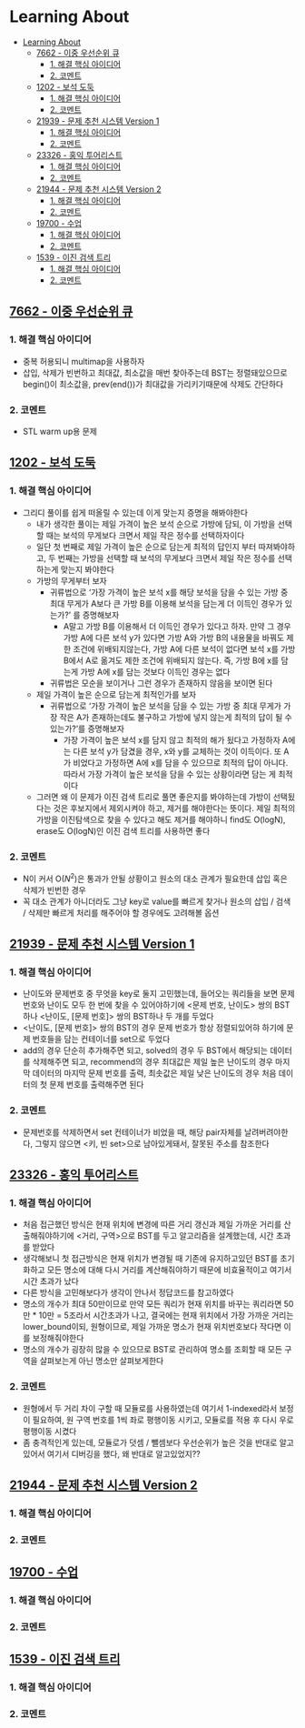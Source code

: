 # Learning About

<!--ts-->

- [Learning About](#learning-about)
  - [<a href="https://www.acmicpc.net/problem/7662" rel="nofollow">7662 - 이중 우선순위 큐</a>](#7662---이중-우선순위-큐)
    - [1. 해결 핵심 아이디어](#1-해결-핵심-아이디어)
    - [2. 코멘트](#2-코멘트)
  - [<a href="https://www.acmicpc.net/problem/1202" rel="nofollow">1202 - 보석 도둑</a>](#1202---보석-도둑)
    - [1. 해결 핵심 아이디어](#1-해결-핵심-아이디어-1)
    - [2. 코멘트](#2-코멘트-1)
  - [<a href="https://www.acmicpc.net/problem/21939" rel="nofollow">21939 - 문제 추천 시스템 Version 1</a>](#21939---문제-추천-시스템-version-1)
    - [1. 해결 핵심 아이디어](#1-해결-핵심-아이디어-2)
    - [2. 코멘트](#2-코멘트-2)
  - [<a href="https://www.acmicpc.net/problem/23326" rel="nofollow">23326 - 홍익 투어리스트</a>](#23326---홍익-투어리스트)
    - [1. 해결 핵심 아이디어](#1-해결-핵심-아이디어-3)
    - [2. 코멘트](#2-코멘트-3)
  - [<a href="https://www.acmicpc.net/problem/21944" rel="nofollow">21944 - 문제 추천 시스템 Version 2</a>](#21944---문제-추천-시스템-version-2)
    - [1. 해결 핵심 아이디어](#1-해결-핵심-아이디어-4)
    - [2. 코멘트](#2-코멘트-4)
  - [<a href="https://www.acmicpc.net/problem/19700" rel="nofollow">19700 - 수업</a>](#19700---수업)
    - [1. 해결 핵심 아이디어](#1-해결-핵심-아이디어-5)
    - [2. 코멘트](#2-코멘트-5)
  - [<a href="https://www.acmicpc.net/problem/1539" rel="nofollow">1539 - 이진 검색 트리</a>](#1539---이진-검색-트리)
    - [1. 해결 핵심 아이디어](#1-해결-핵심-아이디어-6)
    - [2. 코멘트](#2-코멘트-6)

<!-- Created by https://github.com/ekalinin/github-markdown-toc -->
<!-- Added by: sungminyou, at: 2022년 11월  7일 월요일 17시 14분 43초 KST -->

<!--te-->

## [7662 - 이중 우선순위 큐](https://www.acmicpc.net/problem/7662)

### 1. 해결 핵심 아이디어

- 중복 허용되니 multimap을 사용하자
- 삽입, 삭제가 빈번하고 최대값, 최소값을 매번 찾아주는데 BST는 정렬돼있으므로 begin()이 최소값을, prev(end())가 최대값을 가리키기때문에 삭제도 간단하다

### 2. 코멘트

- STL warm up용 문제

## [1202 - 보석 도둑](https://www.acmicpc.net/problem/1202)

### 1. 해결 핵심 아이디어

- 그리디 풀이를 쉽게 떠올릴 수 있는데 이게 맞는지 증명을 해봐야한다
  - 내가 생각한 풀이는 제일 가격이 높은 보석 순으로 가방에 담되, 이 가방을 선택할 때는 보석의 무게보다 크면서 제일 작은 정수를 선택하자이다
  - 일단 첫 번째로 제일 가격이 높은 순으로 담는게 최적의 답인지 부터 따져봐야하고, 두 번째는 가방을 선택할 때 보석의 무게보다 크면서 제일 작은 정수를 선택하는게 맞는지 봐야한다
  - 가방의 무게부터 보자
    - 귀류법으로 ‘가장 가격이 높은 보석 x를 해당 보석을 담을 수 있는 가방 중 최대 무게가 A보다 큰 가방 B를 이용해 보석을 담는게 더 이득인 경우가 있는가?’ 를 증명해보자
      - A말고 가방 B를 이용해서 더 이득인 경우가 있다고 하자. 만약 그 경우 가방 A에 다른 보석 y가 있다면 가방 A와 가방 B의 내용물을 바꿔도 제한 조건에 위배되지않는다, 가방 A에 다른 보석이 없다면 보석 x를 가방 B에서 A로 옮겨도 제한 조건에 위배되지 않는다. 즉, 가방 B에 x를 담는게 가방 A에 x를 담는 것보다 이득인 경우는 없다
    - 귀류법은 모순을 보이거나 그런 경우가 존재하지 않음을 보이면 된다
  - 제일 가격이 높은 순으로 담는게 최적인가를 보자
    - 귀류법으로 ‘가장 가격이 높은 보석을 담을 수 있는 가방 중 최대 무게가 가장 작은 A가 존재하는데도 불구하고 가방에 넣지 않는게 최적의 답이 될 수 있는가?’를 증명해보자
      - 가장 가격이 높은 보석 x를 담지 않고 최적의 해가 됬다고 가정하자 A에는 다른 보석 y가 담겼을 경우, x와 y를 교체하는 것이 이득이다. 또 A가 비었다고 가정하면 A에 x를 담을 수 있으므로 최적의 답이 아니다. 따라서 가장 가격이 높은 보석을 담을 수 있는 상황이라면 담는 게 최적이다
  - 그러면 왜 이 문제가 이진 검색 트리로 풀면 좋은지를 봐야하는데 가방이 선택됬다는 것은 후보지에서 제외시켜야 하고, 제거를 해야한다는 뜻이다. 제일 최적의 가방을 이진탐색으로 찾을 수 있다고 해도 제거를 해야하니 find도 O(logN), erase도 O(logN)인 이진 검색 트리를 사용하면 좋다

### 2. 코멘트

- N이 커서 O($N^2$)은 통과가 안될 상황이고 원소의 대소 관계가 필요한데 삽입 혹은 삭제가 빈번한 경우
- 꼭 대소 관계가 아니더라도 그냥 key로 value를 빠르게 찾거나 원소의 삽입 / 검색 / 삭제만 빠르게 처리를 해주어야 할 경우에도 고려해볼 옵션

## [21939 - 문제 추천 시스템 Version 1](https://www.acmicpc.net/problem/21939)

### 1. 해결 핵심 아이디어

- 난이도와 문제번호 중 무엇을 key로 둘지 고민했는데, 들어오는 쿼리들을 보면 문제번호와 난이도 모두 한 번에 찾을 수 있어야하기에 <문제 번호, 난이도> 쌍의 BST하나 <난이도, [문제 번호]> 쌍의 BST하나 두 개를 두었다
- <난이도, [문제 번호]> 쌍의 BST의 경우 문제 번호가 항상 정렬되있어햐 하기에 문제 번호들을 담는 컨테이너를 set으로 두었다
- add의 경우 단순히 추가해주면 되고, solved의 경우 두 BST에서 해당되는 데이터를 삭제해주면 되고, recommend의 경우 최대값은 제일 높은 난이도의 경우 마지막 데이터의 마지막 문제 번호를 출력, 최솟값은 제일 낮은 난이도의 경우 처음 데이터의 첫 문제 번호를 출력해주면 된다

### 2. 코멘트

- 문제번호를 삭제하면서 set 컨테이너가 비었을 때, 해당 pair자체를 날려버려야한다, 그렇지 않으면 <키, 빈 set>으로 남아있게돼서, 잘못된 주소를 참조한다

## [23326 - 홍익 투어리스트](https://www.acmicpc.net/problem/23326)

### 1. 해결 핵심 아이디어

- 처음 접근했던 방식은 현재 위치에 변경에 따른 거리 갱신과 제일 가까운 거리를 산출해줘야하기에 <거리, 구역>으로 BST를 두고 알고리즘을 설계했는데, 시간 초과를 받았다
- 생각해보니 첫 접근방식은 현재 위치가 변경될 때 기존에 유지하고있던 BST를 초기화하고 모든 명소에 대해 다시 거리를 계산해줘야하기 때문에 비효율적이고 여기서 시간 초과가 났다
- 다른 방식을 고민해보다가 생각이 안나서 정답코드를 참고하였다
- 명소의 개수가 최대 50만이므로 만약 모든 쿼리가 현재 위치를 바꾸는 쿼리라면 50만 \* 10만 = 5조라서 시간초과가 나고, 결국에는 현재 위치에서 가장 가까운 거리는 lower_bound이되, 원형이므로, 제일 가까운 명소가 현재 위치번호보다 작다면 이를 보정해줘야한다
- 명소의 개수가 굉장히 많을 수 있으므로 BST로 관리하여 명소를 조회할 때 모든 구역을 살펴보는게 아닌 명소만 살펴보게한다

### 2. 코멘트

- 원형에서 두 거리 차이 구할 때 모듈로를 사용하였는데 여기서 1-indexed라서 보정이 필요하여, 원 구역 번호를 1씩 좌로 평행이동 시키고, 모듈로를 적용 후 다시 우로 평행이동 시켰다
- 좀 충격적인게 있는데, 모듈로가 덧셈 / 뺄셈보다 우선순위가 높은 것을 반대로 알고 있어서 여기서 디버깅을 했다, 왜 반대로 알고있었지??

## [21944 - 문제 추천 시스템 Version 2](https://www.acmicpc.net/problem/21944)

### 1. 해결 핵심 아이디어

### 2. 코멘트

## [19700 - 수업](https://www.acmicpc.net/problem/19700)

### 1. 해결 핵심 아이디어

### 2. 코멘트

## [1539 - 이진 검색 트리](https://www.acmicpc.net/problem/1539)

### 1. 해결 핵심 아이디어

### 2. 코멘트
